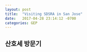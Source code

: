 ```yaml
---
layout: post
title:  "Visiting SDSRA in San Jose"
date:   2017-04-28 23:14:12 -0700
categories: GEP
---
```


## 산호세 방문기
